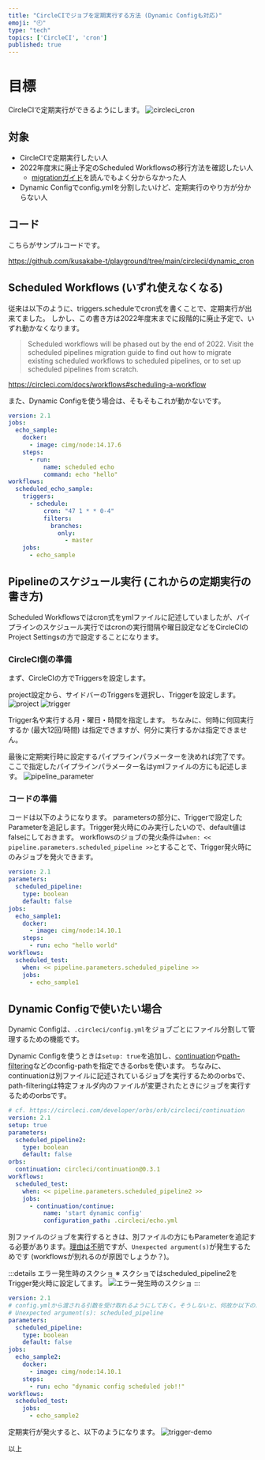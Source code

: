 ```yaml
---
title: "CircleCIでジョブを定期実行する方法 (Dynamic Configも対応)"
emoji: "🕘"
type: "tech"
topics: ['CircleCI', 'cron']
published: true
---
```


# 目標
CircleCIで定期実行ができるようにします。
![circleci_cron](https://storage.googleapis.com/zenn-user-upload/6d1a183e7037-20220919.png)

## 対象
- CircleCIで定期実行したい人
- 2022年度末に廃止予定のScheduled Workflowsの移行方法を確認したい人 
  - [migrationガイド](https://circleci.com/docs/ja/scheduled-pipelines)を読んでもよく分からなかった人
- Dynamic Configでconfig.ymlを分割したいけど、定期実行のやり方が分からない人

## コード
こちらがサンプルコードです。

https://github.com/kusakabe-t/playground/tree/main/circleci/dynamic_cron

## Scheduled Workflows (いずれ使えなくなる)
従来は以下のように、triggers.scheduleでcron式を書くことで、定期実行が出来てました。
しかし、この書き方は2022年度末までに段階的に廃止予定で、いずれ動かなくなります。

> Scheduled workflows will be phased out by the end of 2022. Visit the scheduled pipelines migration guide to find out how to migrate existing scheduled workflows to scheduled pipelines, or to set up scheduled pipelines from scratch.

https://circleci.com/docs/workflows#scheduling-a-workflow

また、Dynamic Configを使う場合は、そもそもこれが動かないです。

```yml:.circleci/config.yml
version: 2.1
jobs:
  echo_sample:
    docker:
      - image: cimg/node:14.17.6
    steps:
      - run:
          name: scheduled echo
          command: echo "hello"
workflows:
  scheduled_echo_sample:
    triggers:
      - schedule:
          cron: "47 1 * * 0-4"
          filters:
            branches:
              only:
                - master
    jobs:
      - echo_sample
```

## Pipelineのスケジュール実行 (これからの定期実行の書き方)
Scheduled Workflowsではcron式をymlファイルに記述していましたが、パイプラインのスケジュール実行ではcronの実行間隔や曜日設定などをCircleCIのProject Settingsの方で設定することになります。

### CircleCI側の準備
まず、CircleCIの方でTriggersを設定します。

project設定から、サイドバーのTriggersを選択し、Triggerを設定します。
![project](https://storage.googleapis.com/zenn-user-upload/1764043747a9-20220919.png)
![trigger](https://storage.googleapis.com/zenn-user-upload/9302363a9632-20220919.png)

Trigger名や実行する月・曜日・時間を指定します。
ちなみに、何時に何回実行するか (最大12回/時間) は指定できますが、何分に実行するかは指定できません。

最後に定期実行時に設定するパイプラインパラメーターを決めれば完了です。
ここで指定したパイプラインパラメーター名はymlファイルの方にも記述します。
![pipeline_parameter](https://storage.googleapis.com/zenn-user-upload/cb3a354574c3-20220919.png)

### コードの準備
コードは以下のようになります。
parametersの部分に、Triggerで設定したParameterを追記します。Trigger発火時にのみ実行したいので、default値はfalseにしておきます。
workflowsのジョブの発火条件は`when: << pipeline.parameters.scheduled_pipeline >>`とすることで、Trigger発火時にのみジョブを発火できます。

```yml:.circleci/config.yml
version: 2.1
parameters:
  scheduled_pipeline:
    type: boolean
    default: false
jobs:
  echo_sample1:
    docker:
      - image: cimg/node:14.10.1
    steps:
      - run: echo "hello world"
workflows:
  scheduled_test:
    when: << pipeline.parameters.scheduled_pipeline >>
    jobs:
      - echo_sample1
```

## Dynamic Configで使いたい場合
Dynamic Configは、`.circleci/config.yml`をジョブごとにファイル分割して管理するための機能です。

Dynamic Configを使うときは`setup: true`を追加し、[continuation](https://circleci.com/developer/orbs/orb/circleci/continuation)や[path-filtering](https://circleci.com/developer/orbs/orb/circleci/path-filtering)などのconfig-pathを指定できるorbsを使います。
ちなみに、continuationは別ファイルに記述されているジョブを実行するためのorbsで、path-filteringは特定フォルダ内のファイルが変更されたときにジョブを実行するためのorbsです。

```yml:.circleci/config.yml
# cf. https://circleci.com/developer/orbs/orb/circleci/continuation
version: 2.1
setup: true
parameters:
  scheduled_pipeline2:
    type: boolean
    default: false
orbs:
  continuation: circleci/continuation@0.3.1
workflows:
  scheduled_test:
    when: << pipeline.parameters.scheduled_pipeline2 >>
    jobs:
      - continuation/continue:
          name: 'start dynamic config'
          configuration_path: .circleci/echo.yml
```

別ファイルのジョブを実行するときは、別ファイルの方にもParameterを追記する必要があります。[理由は不明](https://discuss.circleci.com/t/unexpected-argument-error-when-calling-continuation-pipeline/42355/4)ですが、`Unexpected argument(s)`が発生するためです (workflowsが別れるのが原因でしょうか？)。

:::details エラー発生時のスクショ
※ スクショではscheduled_pipeline2をTrigger発火時に設定してます。
![エラー発生時のスクショ](https://storage.googleapis.com/zenn-user-upload/b548ddc3ae7c-20220919.png)
:::

```yml:.circleci/echo.yml
version: 2.1
# config.ymlから渡される引数を受け取れるようにしておく。そうしないと、何故か以下のエラーが発生する
# Unexpected argument(s): scheduled_pipeline
parameters:
  scheduled_pipeline:
    type: boolean
    default: false
jobs:
  echo_sample2:
    docker:
      - image: cimg/node:14.10.1
    steps:
      - run: echo "dynamic config scheduled job!!"
workflows:
  scheduled_test:
    jobs:
      - echo_sample2
```

定期実行が発火すると、以下のようになります。
![trigger-demo](https://storage.googleapis.com/zenn-user-upload/4574b24cbcf1-20220919.png)

以上
